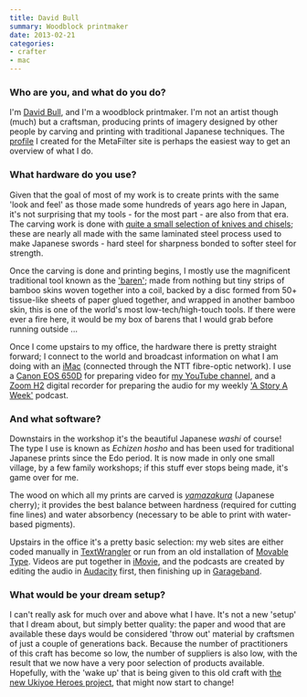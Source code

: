 ```yaml
---
title: David Bull
summary: Woodblock printmaker
date: 2013-02-21
categories:
- crafter
- mac
---
```


### Who are you, and what do you do?

I'm [David Bull](http://www.woodblock.com/ "David's website."), and I'm a woodblock printmaker. I'm not an artist though (much) but a craftsman, producing prints of imagery designed by other people by carving and printing with traditional Japanese techniques. The [profile](http://www.metafilter.com/user/53371 "David's MetaFilter profile.") I created for the MetaFilter site is perhaps the easiest way to get an overview of what I do.

### What hardware do you use?

Given that the goal of most of my work is to create prints with the same 'look and feel' as those made some hundreds of years ago here in Japan, it's not surprising that my tools - for the most part - are also from that era. The carving work is done with [quite a small selection of knives and chisels](http://woodblock.com/encyclopedia/entries/014_01/014_01.html "David's photos of his tool."); these are nearly all made with the same laminated steel process used to make Japanese swords - hard steel for sharpness bonded to softer steel for strength.

Once the carving is done and printing begins, I mostly use the magnificent traditional tool known as the ['baren'](http://woodblock.com/manga/baren/index.html "David's little cartoon about his baren tool."); made from nothing but tiny strips of bamboo skins woven together into a coil, backed by a disc formed from 50+ tissue-like sheets of paper glued together, and wrapped in another bamboo skin, this is one of the world's most low-tech/high-touch tools. If there were ever a fire here, it would be my box of barens that I would grab before running outside ...

Once I come upstairs to my office, the hardware there is pretty straight forward; I connect to the world and broadcast information on what I am doing with an [iMac][] (connected through the NTT fibre-optic network). I use a [Canon EOS 650D][eos-650d] for preparing video for [my YouTube channel](https://www.youtube.com/user/seseragistudio/videos "David's YouTube channel."), and a [Zoom H2][h2] digital recorder for preparing the audio for my weekly ['A Story A Week'](http://astoryaweek.com/ "David's podcast.") podcast.

### And what software?

Downstairs in the workshop it's the beautiful Japanese *washi* of course! The type I use is known as *Echizen hosho* and has been used for traditional Japanese prints since the Edo period. It is now made in only one small village, by a few family workshops; if this stuff ever stops being made, it's game over for me.

The wood on which all my prints are carved is [*yamazakura*](http://woodblock.com/encyclopedia/entries/022_01/022_01.html "David's page on the Japanese cherry wood he uses.") (Japanese cherry); it provides the best balance between hardness (required for cutting fine lines) and water absorbency (necessary to be able to print with water-based pigments).

Upstairs in the office it's a pretty basic selection: my web sites are either coded manually in [TextWrangler][] or run from an old installation of [Movable Type][movable-type]. Videos are put together in [iMovie][], and the podcasts are created by editing the audio in [Audacity][] first, then finishing up in [Garageband][].

### What would be your dream setup?

I can't really ask for much over and above what I have. It's not a new 'setup' that I dream about, but simply better quality: the paper and wood that are available these days would be considered 'throw out' material by craftsmen of just a couple of generations back. Because the number of practitioners of this craft has become so low, the number of suppliers is also low, with the result that we now have a very poor selection of products available. Hopefully, with the 'wake up' that is being given to this old craft with [the new Ukiyoe Heroes project](http://mokuhankan.com/heroes/ "A project to portray video game characters in woodblock prints."), that might now start to change!

[audacity]: https://sourceforge.net/projects/audacity/ "An open-source, cross-platform audio editor."
[eos-650d]: https://en.wikipedia.org/wiki/Canon_EOS_650D "An 18 megapixel DSLR camera."
[garageband]: https://www.apple.com/mac/garageband/ "An audio recording and editing tool for the Mac."
[h2]: https://www.zoom.co.jp/english/products/h2/ "A stereo hand recorder."
[imac]: https://www.apple.com/imac/ "An all-in-one computer."
[imovie]: https://www.apple.com/imovie/ "A Mac OS X video editor, included in iLife."
[movable-type]: https://movabletype.org/ "Weblog publishing software."
[textwrangler]: http://www.barebones.com/products/textwrangler/ "A free, powerful text editor for the Mac."
